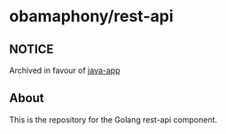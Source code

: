 # obamaphony/rest-api

## NOTICE

Archived in favour of [java-app][]

## About

This is the repository for the Golang rest-api component.

[java-app]: https://github.com/ObamaPhony/java-app
